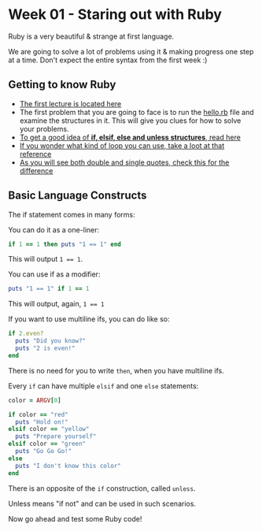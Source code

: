 # Week 01 - Staring out with Ruby

Ruby is a very beautiful & strange at first language.

We are going to solve a lot of problems using it & making progress one step at a time. Don't expect the entire syntax from the first week :)

## Getting to know Ruby

* [The first lecture is located here](https://ruby.hackbulgaria.com/lectures/01#/)
* The first problem that you are going to face is to run the [hello.rb](hello.rb) file and examine the structures in it. This will give you clues for how to solve your problems.
* [To get a good idea of **if, elsif, else and unless structures**, read here](http://www.tutorialspoint.com/ruby/ruby_if_else.htm)
* [If you wonder what kind of loop you can use, take a loot at that reference](http://www.tutorialspoint.com/ruby/ruby_loops.htm)
* [As you will see both double and single quotes, check this for the difference](http://stackoverflow.com/questions/6395288/double-vs-single-quotes)

## Basic Language Constructs

The if statement comes in many forms:

You can do it as a one-liner:

```ruby
if 1 == 1 then puts "1 == 1" end
```

This will output `1 == 1`.

You can use if as a modifier:

```ruby
puts "1 == 1" if 1 == 1
```

This will output, again, `1 == 1`

If you want to use multiline ifs, you can do like so:

```ruby
if 2.even?
  puts "Did you know?"
  puts "2 is even!"
end
```

There is no need for you to write `then`, when you have multiline ifs.

Every `if` can have multiple `elsif` and one `else` statements:

```ruby
color = ARGV[0]

if color == "red"
  puts "Hold on!"
elsif color == "yellow"
  puts "Prepare yourself"
elsif color == "green"
  puts "Go Go Go!"
else
  puts "I don't know this color"
end
```

There is an opposite of the `if` construction, called `unless`.

Unless means "if not" and can be used in such scenarios.

Now go ahead and test some Ruby code!
